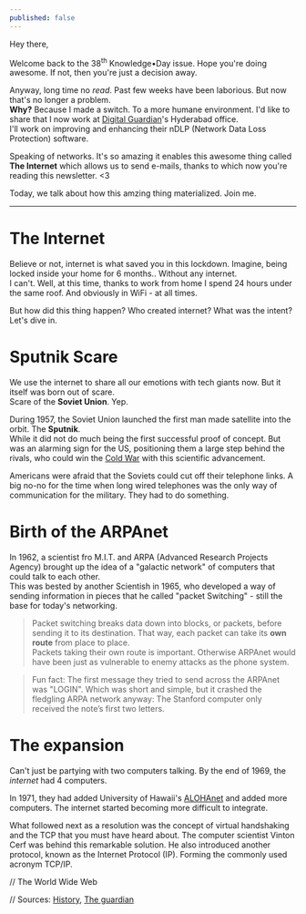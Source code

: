 ```yaml
---
published: false
---
```

Hey there,

Welcome back to the 38<sup>th</sup> Knowledge•Day issue. Hope you're doing awesome. If not, then you're just a decision away.  

Anyway, long time no _read_. Past few weeks have been laborious. But now that's no longer a problem.  
**Why?** Because I made a switch. To a more humane environment. I'd like to share that I now work at [Digital Guardian](https://digitalguardian.com/)'s Hyderabad office.  
I'll work on improving and enhancing their nDLP (Network Data Loss Protection) software.  

Speaking of networks. It's so amazing it enables this awesome thing called **The Internet** which allows us to send e-mails, thanks to which now you're reading this newsletter. <3  

Today, we talk about how this amzing thing materialized. Join me.

--------

# The Internet
Believe or not, internet is what saved you in this lockdown. Imagine, being locked inside your home for 6 months.. Without any internet.  
I can't. Well, at this time, thanks to work from home I spend 24 hours under the same roof. And obviously in WiFi - at all times.  

But how did this thing happen? Who created internet? What was the intent? Let's dive in.

# Sputnik Scare
We use the internet to share all our emotions with tech giants now. But it itself was born out of scare.  
Scare of the **Soviet Union**. Yep.  

During 1957, the Soviet Union launched the first man made satellite into the orbit. The **Sputnik**.  
While it did not do much being the first successful proof of concept. But was an alarming sign for the US, positioning them a large step behind the rivals, who could win the [Cold War](https://tenor.cards/?p=VGhlIENvbGQgV2FyIHJpdmFscnkgYmV0d2VlbiB0aGUgVW5pdGVkIFN0YXRlcyBhbmQgdGhlIFNvdmlldCBVbmlvbiBsYXN0ZWQgZm9yIGRlY2FkZXMgYW5kIGxlZCB0aGUgdHdvIHN1cGVycG93ZXJzIHRvIHRoZSBicmluayBvZiBudWNsZWFyIGRpc2FzdGVyLg==) with this scientific advancement.  

Americans were afraid that the Soviets could cut off their telephone links. A big no-no for the time when long wired telephones was the only way of communication for the military. They had to do something.  

# Birth of the ARPAnet
In 1962, a scientist fro M.I.T. and ARPA (Advanced Research Projects Agency) brought up the idea of a "galactic network" of computers that could talk to each other.  
This was bested by another Scientish in 1965, who developed a way of sending information in pieces that he called "packet Switching" - still the base for today's networking.

> Packet switching breaks data down into blocks, or packets, before sending it to its destination. That way, each packet can take its **own route** from place to place.  
Packets taking their own route is important. Otherwise ARPAnet would have been just as vulnerable to enemy attacks as the phone system.  

> Fun fact: The first message they tried to send across the ARPAnet was "LOGIN". Which was short and simple, but it crashed the fledgling ARPA network anyway: The Stanford computer only received the note’s first two letters.

# The expansion
Can't just be partying with two computers talking. By the end of 1969, the _internet_ had 4 computers.  

In 1971, they had added University of Hawaii's [ALOHAnet](https://www.eng.hawaii.edu/about/history/alohanet/) and added more computers. The internet started becoming more difficult to integrate.   

What followed next as a resolution was the concept of virtual handshaking and the TCP that you must have heard about. The computer scientist Vinton Cerf was behind this remarkable solution. He also introduced another protocol, known as the Internet Protocol (IP). Forming the commonly used acronym TCP/IP.   

// The World Wide Web

// Sources: [History](), [The guardian]()
